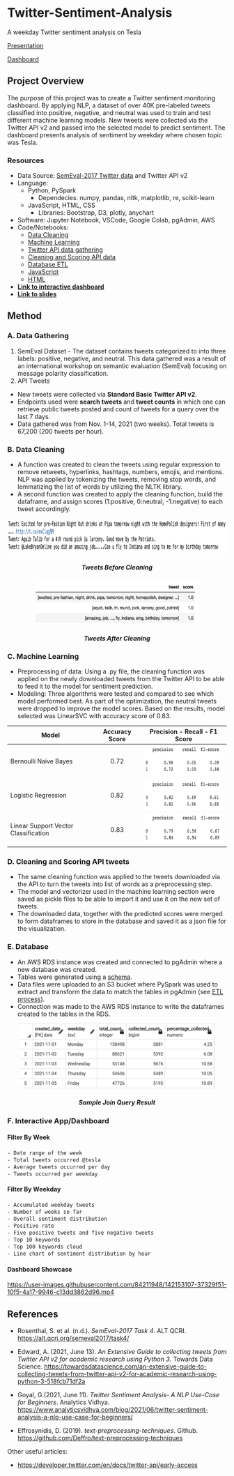 # Twitter-Sentiment-Analysis
A weekday Twitter sentiment analysis on Tesla

[Presentation](https://youtu.be/wGX2Nw5HhAE)

[Dashboard](https://weihaolun.github.io/Twitter-Sentiment-Analysis/)

## Project Overview
The purpose of this project was to create a Twitter sentiment monitoring dashboard. By applying NLP, a dataset of over 40K pre-labeled tweets classified into positive, negative, and neutral was used to train and test different machine learning models. New tweets were collected via the Twitter API v2 and passed into the selected model to predict sentiment. The dashboard presents analysis of sentiment by weekday where chosen topic was Tesla.

### Resources
- Data Source: [SemEval-2017 Twitter data](https://alt.qcri.org/semeval2017/task4/) and Twitter API v2
- Language: 
    - Python, PySpark
        - Dependecies: numpy, pandas, nltk, matplotlib, re, scikit-learn
    - JavaScript, HTML, CSS
        - Libraries: Bootstrap, D3, plotly, anychart
- Software: Jupyter Notebook, VSCode, Google Colab, pgAdmin, AWS
- Code/Notebooks:
    - [Data Cleaning](Preprocessing/Final_Data_Cleaning.ipynb)
    - [Machine Learning](Modeling/Modeling_InitialData.ipynb)
    - [Twitter API data gathering](API/Twitter_V2_API_Call_Final_with_Looping.ipynb)
    - [Cleaning and Scoring API data](API/clean_score_tweets.ipynb)
    - [Database ETL](Database/ETL.ipynb)
    - [JavaScript](Visualization/js)
    - [HTML](index.html)
- **[Link to interactive dashboard](https://weihaolun.github.io/Twitter-Sentiment-Analysis/)**
- **[Link to slides](https://docs.google.com/presentation/d/1SkkuV-xCmLAFttBB86dk_F36QMiQGmegqGKszvBal8w/edit#slide=id.g1026bbf1345_7_260)**

## Method

### A. Data Gathering
1. SemEval Dataset - The dataset contains tweets categorized to into three labels: positive, negative, and neutral. This data gathered was a result of an international workshop on semantic evaluation (SemEval) focusing on message polarity classification.
2. API Tweets 
- New tweets were collected via **Standard Basic Twitter API v2**. 
- Endpoints used were **search tweets** and **tweet counts** in which one can retrieve public tweets posted and count of tweets for a query over the last 7 days. 
- Data gathered was from Nov. 1-14, 2021 (two weeks). Total tweets is 67,200 (200 tweets per hour).

### B. Data Cleaning
- A function was created to clean the tweets using regular expression to remove retweets, hyperlinks, hashtags, numbers, emojis, and mentions. NLP was applied by tokenizing the tweets, removing stop words, and lemmatizing the list of words by utilizing the NLTK library.
- A second function was created to apply the cleaning function, build the dataframe, and assign scores (1:positive, 0:neutral, -1:negative) to each tweet accordingly. 

<p align="middle">
    <img src="images/before_cleaning.png" width="700" height="80"/>
    <h5 align="center">Tweets Before Cleaning</h5>
</p>

<p align="middle">
    <img src="images/after_cleaning.png" width="375" height="100"/>
    <h5 align="center">Tweets After Cleaning</h5>
</p>

### C. Machine Learning
- Preprocessing of data: Using a .py file, the cleaning function was applied on the newly downloaded tweets from the Twitter API to be able to feed it to the model for sentiment prediction.
- Modeling: Three algorithms were tested and compared to see which model performed best. As part of the optimization, the neutral tweets were dropped to improve the model scores. Based on the results, model selected was LinearSVC with accuracy score of 0.83.

| Model | Accuracy Score | Precision - Recall - F1 Score
| ------------- | :-------------: | ------------- |
| Bernoulli Naive Bayes | 0.72 | <img src="images/Bernoulli.png" alt="alt text" width="250" height="70">
| Logistic Regression | 0.82 | <img src="images/Logistic_regression.png" alt="alt text" width="250" height="70">
| Linear Support Vector Classification | 0.83 | <img src="images/LinearSVC.png" alt="alt text" width="250" height="70">

### D. Cleaning and Scoring API tweets
- The same cleaning function was applied to the tweets downloaded via the API to turn the tweets into list of words as a preprocessing step. 
- The model and vectorizer used in the machine learning section were saved as pickle files to be able to import it and use it on the new set of tweets. 
- The downloaded data, together with the predicted scores were merged to form dataframes to store in the database and saved it as a json file for the visualization.

### E. Database 
- An AWS RDS instance was created and connected to pgAdmin where a new database was created. 
- Tables were generated using a [schema](Database/db_schema.sql).
- Data files were uploaded to an S3 bucket where PySpark was used to extract and transform the data to match the tables in pgAdmin (see [ETL process](Database/ETL.ipynb)).
- Connection was made to the AWS RDS instance to write the dataframes created to the tables in the RDS. 

<p align="middle">
    <img src="images/db_query_result.png" width="450" height="150"/>
    <h5 align="center">Sample Join Query Result</h5>
</p>

### F. Interactive App/Dashboard
#### Filter By Week
    - Date range of the week
    - Total tweets occurred @tesla
    - Average tweets occurred per day
    - Tweets occurred per weekday
#### Filter By Weekday
    - Accumulated weekday tweets
    - Number of weeks so far
    - Overall sentiment distribution 
    - Positive rate
    - Five positive tweets and five negative tweets
    - Top 10 keywords
    - Top 100 keywords cloud
    - Line chart of sentiment distribution by hour
#### Dashboard Showcase
https://user-images.githubusercontent.com/84211948/142153107-37329f51-10f5-4a17-9946-c13dd3862d96.mp4

## References

- Rosenthal, S. et al. (n.d.). *SemEval-2017 Task 4*. ALT QCRI. https://alt.qcri.org/semeval2017/task4/

- Edward, A. (2021, June 13). *An Extensive Guide to collecting tweets from Twitter API v2 for academic research using Python 3*. Towards Data Science. https://towardsdatascience.com/an-extensive-guide-to-collecting-tweets-from-twitter-api-v2-for-academic-research-using-python-3-518fcb71df2a

- Goyal, G.(2021, June 11). *Twitter Sentiment Analysis- A NLP Use-Case for Beginners*. Analytics Vidhya. https://www.analyticsvidhya.com/blog/2021/06/twitter-sentiment-analysis-a-nlp-use-case-for-beginners/

- Effrosynidis, D. (2019). *text-preprocessing-techniques*. Github. https://github.com/Deffro/text-preprocessing-techniques

Other useful articles:
- https://developer.twitter.com/en/docs/twitter-api/early-access 





